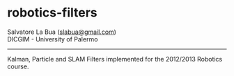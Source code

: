 robotics-filters
================

Salvatore La Bua (slabua@gmail.com)  
DICGIM - University of Palermo

---

Kalman, Particle and SLAM Filters implemented for the 2012/2013 Robotics course.
